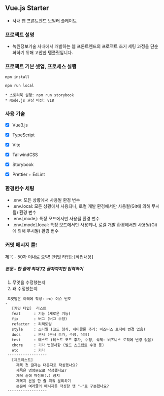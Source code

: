 ## Vue.js Starter

- 사내 웹 프론트엔드 보일러 플레이트

### 프로젝트 설명

- 녹원정보기술 사내에서 개발하는 웹 프론트엔드의 프로젝트 초기 세팅 과정을 단순화하기 위해 고안한 템플릿입니다.


### 프로젝트 기본 셋업, 프로세스 실행

```
npm install

npm run local

* 스토리북 실행: npm run storybook
* Node.js 권장 버전: v18
```


### 사용 기술

- [x] Vue3.js
- [x] TypeScript
- [x] Vite
- [x] TailwindCSS
- [x] Storybook
- [x] Prettier + EsLint


### 환경변수 세팅

- .env: 모든 상황에서 사용될 환경 변수
- .env.local: 모든 상황에서 사용되나, 로컬 개발 환경에서만 사용될(Git에 의해 무시될) 환경 변수
- .env.[mode]: 특정 모드에서만 사용될 환경 변수
- .env.[mode].local: 특정 모드에서만 사용되나, 로컬 개발 환경에서만 사용될(Git에 의해 무시될) 환경 변수

### 커밋 메시지 룰!

제목 - 50자 이내로 요약!
[커밋 타입]: [작업내용]


##### 본문 - 한 줄에 최대 72 글자까지만 입력하기
 1. 무엇을 수정했는지
 2. 왜 수정했는지
```
 꼬릿말은 아래에 작성: ex) 이슈 번호
-
   [커밋 타입]  리스트
   feat      : 기능 (새로운 기능)
   fix       : 버그 (버그 수정)
   refactor  : 리팩토링
   style     : 스타일 (코드 형식, 세미콜론 추가: 비즈니스 로직에 변경 없음)
   docs      : 문서 (문서 추가, 수정, 삭제)
   test      : 테스트 (테스트 코드 추가, 수정, 삭제: 비즈니스 로직에 변경 없음)
   chore     : 기타 변경사항 (빌드 스크립트 수정 등)
   etc       : 기타
 ------------------
   [체크리스트]
     제목 첫 글자는 대문자로 작성했나요?
     제목은 명령문으로 작성했나요?
     제목 끝에 마침표(.) 금지
     제목과 본을 한 줄 띄워 분리하기
     본문에 여러줄의 메시지를 작성할 땐 "-"로 구분했나요?
 ------------------
 ```